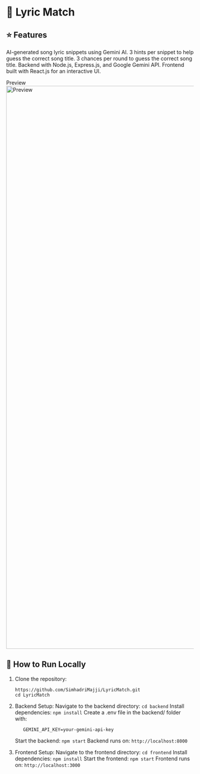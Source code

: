 # 🎵 Lyric Match  

## ⭐ Features  
AI-generated song lyric snippets using Gemini AI. 
3 hints per snippet to help guess the correct song title. 
3 chances per round to guess the correct song title. 
Backend with Node.js, Express.js, and Google Gemini API. 
Frontend built with React.js for an interactive UI.  

Preview
<img width="1512" alt="Preview" src="https://github.com/user-attachments/assets/f7340ee6-32ee-4770-8de9-fa76ade00846" />

## 🚀 How to Run Locally  
1. Clone the repository:  
   ```
   https://github.com/SimhadriMajji/LyricMatch.git
   cd LyricMatch
   ```
2. Backend Setup:
   Navigate to the backend directory: `cd backend`
   Install dependencies: `npm install`
   Create a .env file in the backend/ folder with:
   ```
      GEMINI_API_KEY=your-gemini-api-key
   ```
   Start the backend: `npm start`
   Backend runs on: `http://localhost:8000`

3. Frontend Setup:
   Navigate to the frontend directory: `cd frontend`
   Install dependencies: `npm install`
   Start the frontend: `npm start`
   Frontend runs on: `http://localhost:3000`
